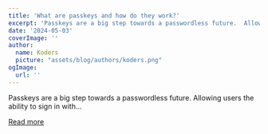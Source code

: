 ```yaml
---
title: 'What are passkeys and how do they work?'
excerpt: 'Passkeys are a big step towards a passwordless future.  Allowing users the ability to sign in with...'
date: '2024-05-03'
coverImage: ''
author:
  name: Koders
  picture: "assets/blog/authors/koders.png"
ogImage:
  url: ''
---
```


Passkeys are a big step towards a passwordless future.  Allowing users the ability to sign in with...

[Read more](https://dev.to/clerk/what-are-passkeys-and-how-do-they-work-mgi)
